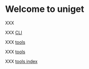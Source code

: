 # Welcome to uniget

XXX

XXX [CLI](https://github.com/uniget-org/cli)

XXX [tools](https://github.com/uniget-org/tools)

XXX [tools](https://github.com/uniget-org/uniget-action)

XXX [tools index](https://tools.uniget.dev)
